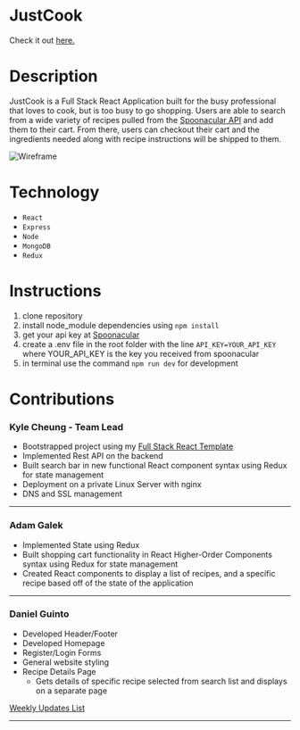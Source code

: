 # JustCook

Check it out [here.](https://justcook.live/)

# Description

JustCook is a Full Stack React Application built for the busy professional that loves to cook, but is too busy to go shopping. Users are able to search from a wide variety of recipes pulled from the [Spoonacular API](https://spoonacular.com/) and add them to their cart. From there, users can checkout their cart and the ingredients needed along with recipe instructions will be shipped to them.

![Wireframe](https://github.com/k4iru/JustCook/tree/main/template/Main-Page.png)

# Technology
* `React`
* `Express`
* `Node`
* `MongoDB`
* `Redux`

# Instructions

1. clone repository
2. install node_module dependencies using `npm install`
3. get your api key at [Spoonacular](https://spoonacular.com/)
4. create a .env file in the root folder with the line `API_KEY=YOUR_API_KEY` where YOUR_API_KEY is the key you received from spoonacular
5. in terminal use the command `npm run dev` for development

# Contributions

### Kyle Cheung - Team Lead
* Bootstrapped project using my [Full Stack React Template](https://github.com/k4iru/fs-javascript-template)
* Implemented Rest API on the backend
* Built search bar in new functional React component syntax using Redux for state management
* Deployment on a private Linux Server with nginx
* DNS and SSL management 

<hr>

### Adam Galek
* Implemented State using Redux
* Built shopping cart functionality in React Higher-Order Components syntax using Redux for state management
* Created React components to display a list of recipes, and a specific recipe based off of the state of the application

<hr>

### Daniel Guinto
* Developed Header/Footer
* Developed Homepage
* Register/Login Forms
* General website styling
* Recipe Details Page
   * Gets details of specific recipe selected from search list and displays on a separate page

[Weekly Updates List](https://github.com/2021-Summer-HTTP-5303-RNA/project-code-and-learning-documentations-team-6/blob/Daniel-Guinto-Updates/Daniel_Guinto/weeklyUpdates.md)
<hr>
